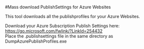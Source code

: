 #Mass download PublishSettings for Azure Websites

This tool downloads all the publishprofiles for your Azure Websites.

Download your Azure Subscription Publish Settings here: https://go.microsoft.com/fwlink/?LinkId=254432  
Place the .publishsettings file in the same directory as DumpAzurePublishProfiles.exe
